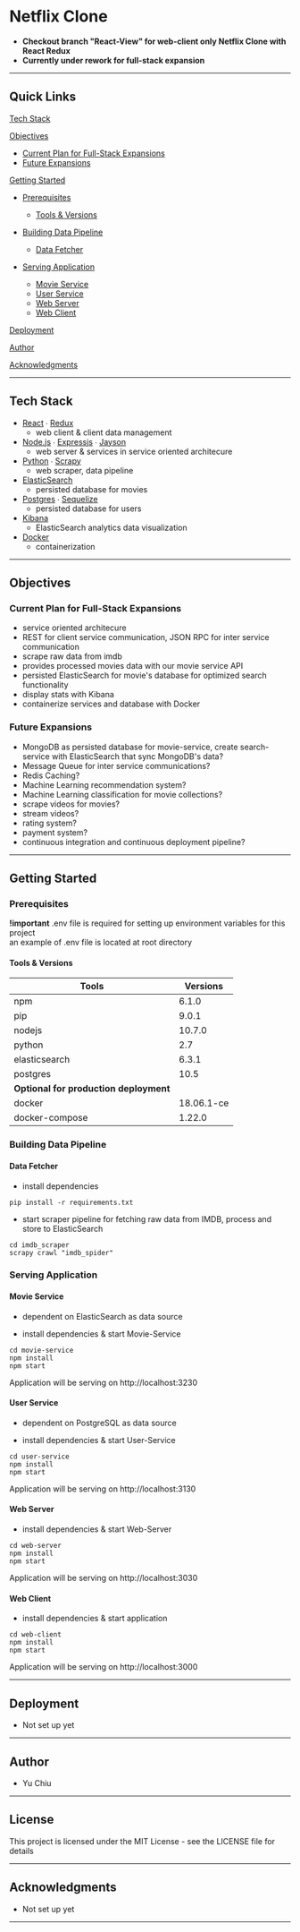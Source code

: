 # Netflix Clone

- **Checkout branch "React-View" for web-client only Netflix Clone with React Redux**
- **Currently under rework for full-stack expansion**

---

## Quick Links

[Tech Stack](#tech-stack)

[Objectives](#objectives)

- [Current Plan for Full-Stack Expansions](#current-plan-for-full-stack-expansions)
- [Future Expansions](#future-expansions)

[Getting Started](#getting-started)

- [Prerequisites](#prerequisites)

  - [Tools & Versions](#tools-&-versions)

- [Building Data Pipeline](#building-data-pipeline)

  - [Data Fetcher](#data-fetcher)

- [Serving Application](#serving-application)

  - [Movie Service](#movie-service)
  - [User Service](#user-service)
  - [Web Server](#web-server)
  - [Web Client](#web-client)

[Deployment](#deployment)

[Author](#author)

[Acknowledgments](#acknowledgments)

---

## Tech Stack

- [React](https://github.com/facebook/react) ∙ [Redux](https://github.com/reduxjs/redux)
  - web client & client data management
- [Node.js](https://github.com/nodejs) ∙ [Expressjs](https://github.com/expressjs/express) ∙ [Jayson](https://github.com/tedeh/jayson)
  - web server & services in service oriented architecure
- [Python](https://github.com/python) ∙ [Scrapy](https://github.com/scrapy/scrapy)
  - web scraper, data pipeline
- [ElasticSearch](https://github.com/elastic/elasticsearch)
  - persisted database for movies
- [Postgres](https://github.com/postgres/postgres) ∙ [Sequelize](https://github.com/sequelize/sequelize)
  - persisted database for users
- [Kibana](https://github.com/elastic/kibana)
  - ElasticSearch analytics data visualization
- [Docker](https://github.com/docker)
  - containerization

---

## Objectives

### Current Plan for Full-Stack Expansions

- service oriented architecure
- REST for client service communication, JSON RPC for inter service communication
- scrape raw data from imdb
- provides processed movies data with our movie service API
- persisted ElasticSearch for movie's database for optimized search functionality
- display stats with Kibana
- containerize services and database with Docker

### Future Expansions

- MongoDB as persisted database for movie-service, create search-service with ElasticSearch that sync MongoDB's data?
- Message Queue for inter service communications?
- Redis Caching?
- Machine Learning recommendation system?
- Machine Learning classification for movie collections?
- scrape videos for movies?
- stream videos?
- rating system?
- payment system?
- continuous integration and continuous deployment pipeline?

---

## Getting Started

### Prerequisites

**!important** .env file is required for setting up environment variables for this project  
 an example of .env file is located at root directory

#### Tools & Versions

| Tools                                  | Versions   |
| -------------------------------------- | ---------- |
| npm                                    | 6.1.0      |
| pip                                    | 9.0.1      |
| nodejs                                 | 10.7.0     |
| python                                 | 2.7        |
| elasticsearch                          | 6.3.1      |
| postgres                               | 10.5       |
| **Optional for production deployment** |
| docker                                 | 18.06.1-ce |
| docker-compose                         | 1.22.0     |

### Building Data Pipeline

#### Data Fetcher

- install dependencies

```terminal
pip install -r requirements.txt
```

- start scraper pipeline for fetching raw data from IMDB, process and store to ElasticSearch

```terminal
cd imdb_scraper
scrapy crawl "imdb_spider"
```

### Serving Application

#### Movie Service

- dependent on ElasticSearch as data source

- install dependencies & start Movie-Service

```terminal
cd movie-service
npm install
npm start
```

Application will be serving on http://localhost:3230

#### User Service

- dependent on PostgreSQL as data source

- install dependencies & start User-Service

```terminal
cd user-service
npm install
npm start
```

Application will be serving on http://localhost:3130

#### Web Server

- install dependencies & start Web-Server

```terminal
cd web-server
npm install
npm start
```

Application will be serving on http://localhost:3030

#### Web Client

- install dependencies & start application

```terminal
cd web-client
npm install
npm start
```

Application will be serving on http://localhost:3000

---

## Deployment

- Not set up yet

---

## Author

- Yu Chiu

---

## License

This project is licensed under the MIT License - see the LICENSE file for details

---

## Acknowledgments

- Not set up yet

---
